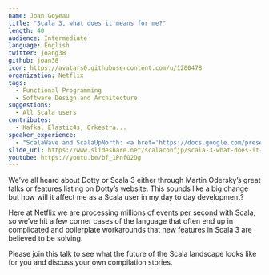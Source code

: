 ```yaml
---
name: Joan Goyeau
title: "Scala 3, what does it means for me?"
length: 40
audience: Intermediate
language: English
twitter: joang38
github: joan38
icon: https://avatars0.githubusercontent.com/u/1200478
organization: Netflix
tags:
  - Functional Programming
  - Software Design and Architecture
suggestions:
  - All Scala users
contributes:
  - Kafka, Elastic4s, Orkestra...
speaker_experience:
  - "ScalaWave and ScalaUpNorth: <a href='https://docs.google.com/presentation/d/1S-EWGtg5ljvNpCbR0l--Morscz0-B9u7zycpuE4Qjmw'>https://docs.google.com/presentation/d/1S-EWGtg5ljvNpCbR0l--Morscz0-B9u7zycpuE4Qjmw</a>"
slide_url: https://www.slideshare.net/scalaconfjp/scala-3-what-does-it-means-for-me-scala-3-by-joan-goyeau
youtube: https://youtu.be/bf_1PnfO2Dg
---
```

We’ve all heard about Dotty or Scala 3 either through Martin Odersky’s great talks or features listing on Dotty’s website. This sounds like a big change but how will it affect me as a Scala user in my day to day development?

Here at Netflix we are processing millions of events per second with Scala, so we’ve hit a few corner cases of the language that often end up in complicated and boilerplate workarounds that new features in Scala 3 are believed to be solving.

Please join this talk to see what the future of the Scala landscape looks like for you and discuss your own compilation stories.
